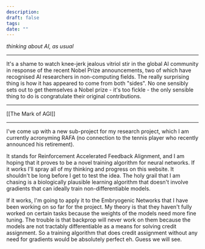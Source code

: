 ```yaml
---
description: 
draft: false
tags: 
date: ""
---
```

*thinking about AI, as usual*

---
It's a shame to watch knee-jerk jealous vitriol stir in the global AI community in response of the recent Nobel Prize announcements, two of which have recognised AI researchers in non-computing fields. The really surprising thing is how it has appeared to come from both "sides". No one sensibly sets out to get themselves a Nobel prize - it's too fickle - the only sensible thing to do is congratulate their original contributions.

---
[[The Mark of AGI]]

---
I've come up with a new sub-project for my research project, which I am currently acronyming RAFA (no connection to the tennis player who recently announced his retirement).

It stands for Reinforcement Accelerated Feedback Alignment, and I am hoping that it proves to be a novel training algorithm for neural networks. If it works I'll spray all of my thinking and progress on this website. It shouldn't be long before I get to test the idea. The holy grail that I am chasing is a biologically plausible learning algorithm that doesn't involve gradients that can ideally train non-differentiable models. 

If it works, I'm going to apply it to the Embryogenic Networks that I have been working on so far for the project. My theory is that they haven't fully worked on certain tasks because the weights of the models need more fine tuning. The trouble is that backprop will never work on them because the models are not tractably differentiable as a means for solving credit assignment. So a training algorithm that does credit assignment without any need for gradients would be absolutely perfect eh. Guess we will see.